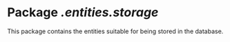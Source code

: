 Package *.entities.storage*
===========================

This package contains the entities suitable for being stored in the database.